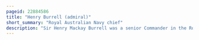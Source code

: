 ```yaml
---
pageid: 22884586
title: "Henry Burrell (admiral)"
short_summary: "Royal Australian Navy chief"
description: "Sir Henry Mackay Burrell was a senior Commander in the Royal australian Navy. He served from 1959 to 1962 as Chief of the navy Staff. Burrell was born in the Blue Mountains and entered the Royal australian naval College as a 13-year-old Cadet in 1918. His first overseas Assignment was aboard the Ship Hmas Sydney. During the 1920s and 1930s Burrell served several Years on Exchange with the Royal navy Specialising in naval Navigation. During World War Ii, he filled a key Liaison Post with the Us Navy, and later saw Action as Commander of the Destroyer Hmas Norman, earning a Mention in Despatches."
---
```

